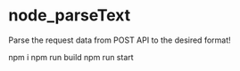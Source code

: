 # node_parseText
Parse the request data from POST API to the desired format!

npm i
npm run build
npm run start
